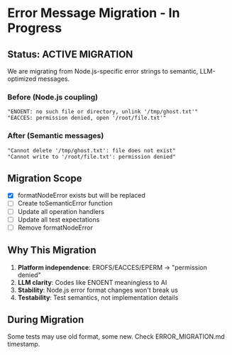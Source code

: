 # Error Message Migration - In Progress

## Status: ACTIVE MIGRATION

We are migrating from Node.js-specific error strings to semantic, LLM-optimized messages.

### Before (Node.js coupling)
```
"ENOENT: no such file or directory, unlink '/tmp/ghost.txt'"
"EACCES: permission denied, open '/root/file.txt'"
```

### After (Semantic messages)
```
"Cannot delete '/tmp/ghost.txt': file does not exist"
"Cannot write to '/root/file.txt': permission denied"
```

## Migration Scope

- [x] formatNodeError exists but will be replaced
- [ ] Create toSemanticError function
- [ ] Update all operation handlers
- [ ] Update all test expectations
- [ ] Remove formatNodeError

## Why This Migration

1. **Platform independence**: EROFS/EACCES/EPERM → "permission denied"
2. **LLM clarity**: Codes like ENOENT meaningless to AI
3. **Stability**: Node.js error format changes won't break us
4. **Testability**: Test semantics, not implementation details

## During Migration

Some tests may use old format, some new. Check ERROR_MIGRATION.md timestamp.